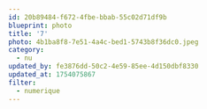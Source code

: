 ```yaml
---
id: 20b89484-f672-4fbe-bbab-55c02d71df9b
blueprint: photo
title: '7'
photo: 4b1ba8f8-7e51-4a4c-bed1-5743b8f36dc0.jpeg
category:
  - nu
updated_by: fe3876dd-50c2-4e59-85ee-4d150dbf8330
updated_at: 1754075867
filter:
  - numerique
---
```

